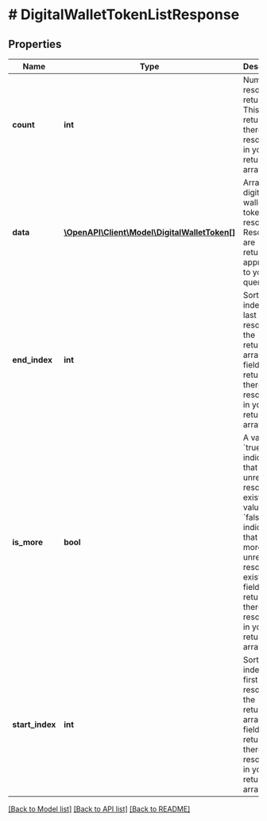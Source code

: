 # # DigitalWalletTokenListResponse

## Properties

Name | Type | Description | Notes
------------ | ------------- | ------------- | -------------
**count** | **int** | Number of resources returned.  This field is returned if there are resources in your returned array. | [optional]
**data** | [**\OpenAPI\Client\Model\DigitalWalletToken[]**](DigitalWalletToken.md) | Array of digital wallet token resources.  Resources are returned as appropriate to your query. | [optional]
**end_index** | **int** | Sort order index of the last resource in the returned array.  This field is returned if there are resources in your returned array. | [optional]
**is_more** | **bool** | A value of &#x60;true&#x60; indicates that more unreturned resources exist. A value of &#x60;false&#x60; indicates that no more unreturned resources exist.  This field is returned if there are resources in your returned array. | [optional] [default to false]
**start_index** | **int** | Sort order index of the first resource in the returned array.  This field is returned if there are resources in your returned array. | [optional]

[[Back to Model list]](../../README.md#models) [[Back to API list]](../../README.md#endpoints) [[Back to README]](../../README.md)
